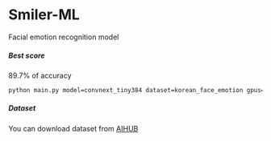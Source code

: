 # Smiler-ML

Facial emotion recognition model

##### Best score

89.7% of accuracy

```bash
python main.py model=convnext_tiny384 dataset=korean_face_emotion gpus=[0] train/optimizer=lion train.lr.lr=1e-6
```

##### Dataset

You can download dataset
from [AIHUB](https://aihub.or.kr/aihubdata/data/view.do?currMenu=115&topMenu=100&aihubDataSe=realm&dataSetSn=82)

